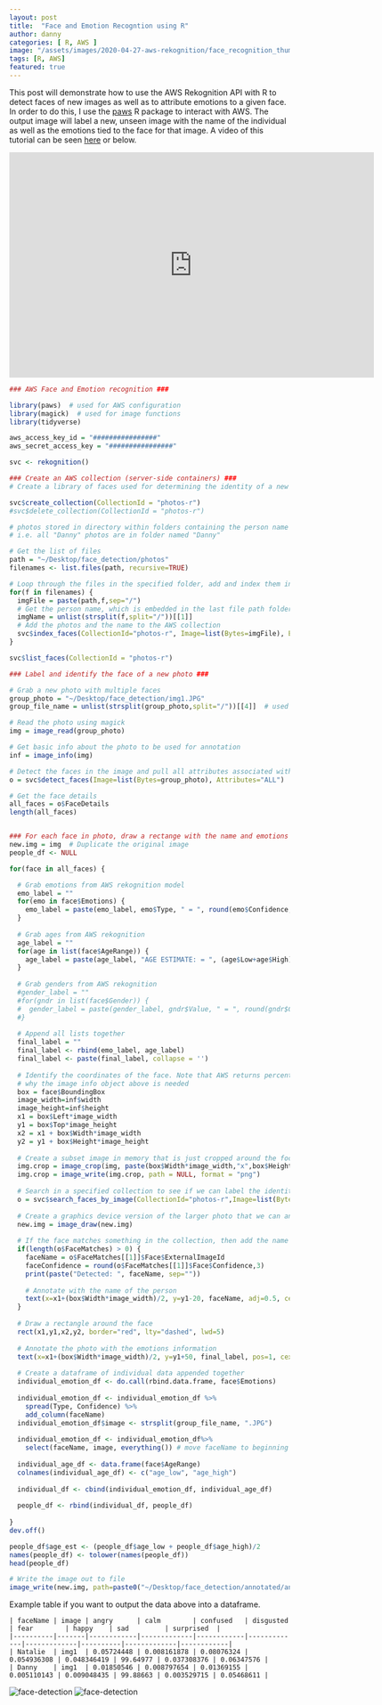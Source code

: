 ```yaml
---
layout: post
title:  "Face and Emotion Recogntion using R"
author: danny
categories: [ R, AWS ]
image: "/assets/images/2020-04-27-aws-rekognition/face_recognition_thumbnail.png"
tags: [R, AWS]
featured: true
---
```


This post will demonstrate how to use the AWS Rekognition API with R to detect faces of new images as well as to attribute emotions to a given face. In order to do this, I use the [paws](https://paws-r.github.io/) R package to interact with AWS. The output image will label a new, unseen image with the name of the individual as well as the emotions tied to the face for that image. A video of this tutorial can be
seen [here](https://www.youtube.com/watch?v=Dd8aYsye9Qo) or below.

<iframe width="655" height="405" src="https://www.youtube.com/embed/Dd8aYsye9Qo" frameborder="0" allow="accelerometer; autoplay; encrypted-media; gyroscope; picture-in-picture" allowfullscreen></iframe>

<br>

```r
### AWS Face and Emotion recognition ###

library(paws)  # used for AWS configuration
library(magick)  # used for image functions
library(tidyverse)

aws_access_key_id = "################"
aws_secret_access_key = "################"

svc <- rekognition()

### Create an AWS collection (server-side containers) ###
# Create a library of faces used for determining the identity of a new photo

svc$create_collection(CollectionId = "photos-r")
#svc$delete_collection(CollectionId = "photos-r")

# photos stored in directory within folders containing the person name
# i.e. all "Danny" photos are in folder named "Danny"

# Get the list of files
path = "~/Desktop/face_detection/photos"
filenames <- list.files(path, recursive=TRUE)

# Loop through the files in the specified folder, add and index them in the collection
for(f in filenames) {
  imgFile = paste(path,f,sep="/")
  # Get the person name, which is embedded in the last file path folder name
  imgName = unlist(strsplit(f,split="/"))[[1]]
  # Add the photos and the name to the AWS collection
  svc$index_faces(CollectionId="photos-r", Image=list(Bytes=imgFile), ExternalImageId=imgName, DetectionAttributes=list())
}

svc$list_faces(CollectionId = "photos-r")

### Label and identify the face of a new photo ###

# Grab a new photo with multiple faces
group_photo = "~/Desktop/face_detection/img1.JPG"
group_file_name = unlist(strsplit(group_photo,split="/"))[[4]]  # used for writing out annotated file

# Read the photo using magick
img = image_read(group_photo)

# Get basic info about the photo to be used for annotation
inf = image_info(img)

# Detect the faces in the image and pull all attributes associated with faces
o = svc$detect_faces(Image=list(Bytes=group_photo), Attributes="ALL")

# Get the face details
all_faces = o$FaceDetails
length(all_faces)


### For each face in photo, draw a rectange with the name and emotions ###
new.img = img  # Duplicate the original image
people_df <- NULL

for(face in all_faces) {

  # Grab emotions from AWS rekognition model
  emo_label = ""
  for(emo in face$Emotions) {
    emo_label = paste(emo_label, emo$Type, " = ", round(emo$Confidence, 2), "\n", sep="")
  }
  
  # Grab ages from AWS rekognition
  age_label = ""
  for(age in list(face$AgeRange)) {
    age_label = paste(age_label, "AGE ESTIMATE: = ", (age$Low+age$High)/2, "\n", sep="")
  }
  
  # Grab genders from AWS rekognition
  #gender_label = ""
  #for(gndr in list(face$Gender)) {
  #  gender_label = paste(gender_label, gndr$Value, " = ", round(gndr$Confidence, 2), "\n", sep="")
  #}
  
  # Append all lists together
  final_label = ""
  final_label <- rbind(emo_label, age_label)
  final_label <- paste(final_label, collapse = '')
  
  # Identify the coordinates of the face. Note that AWS returns percentage values of the total image size. This is
  # why the image info object above is needed
  box = face$BoundingBox
  image_width=inf$width
  image_height=inf$height
  x1 = box$Left*image_width
  y1 = box$Top*image_height
  x2 = x1 + box$Width*image_width
  y2 = y1 + box$Height*image_height  
  
  # Create a subset image in memory that is just cropped around the focal face
  img.crop = image_crop(img, paste(box$Width*image_width,"x",box$Height*image_height,"+",x1,"+",y1, sep=""))
  img.crop = image_write(img.crop, path = NULL, format = "png")
  
  # Search in a specified collection to see if we can label the identity of the face is in this crop
  o = svc$search_faces_by_image(CollectionId="photos-r",Image=list(Bytes=img.crop), FaceMatchThreshold=70)
  
  # Create a graphics device version of the larger photo that we can annotate
  new.img = image_draw(new.img)
  
  # If the face matches something in the collection, then add the name to the image
  if(length(o$FaceMatches) > 0) {
    faceName = o$FaceMatches[[1]]$Face$ExternalImageId
    faceConfidence = round(o$FaceMatches[[1]]$Face$Confidence,3)
    print(paste("Detected: ", faceName, sep=""))
    
    # Annotate with the name of the person
    text(x=x1+(box$Width*image_width)/2, y=y1-20, faceName, adj=0.5, cex=3, col="green")
  }
  
  # Draw a rectangle around the face
  rect(x1,y1,x2,y2, border="red", lty="dashed", lwd=5)   
  
  # Annotate the photo with the emotions information
  text(x=x1+(box$Width*image_width)/2, y=y1+50, final_label, pos=1, cex=1.5, col="red")     
  
  # Create a dataframe of individual data appended together
  individual_emotion_df <- do.call(rbind.data.frame, face$Emotions)
  
  individual_emotion_df <- individual_emotion_df %>% 
    spread(Type, Confidence) %>%
    add_column(faceName)
  individual_emotion_df$image <- strsplit(group_file_name, ".JPG")
  
  individual_emotion_df <- individual_emotion_df%>%
    select(faceName, image, everything()) # move faceName to beginning
  
  individual_age_df <- data.frame(face$AgeRange)
  colnames(individual_age_df) <- c("age_low", "age_high")
  
  individual_df <- cbind(individual_emotion_df, individual_age_df)
  
  people_df <- rbind(individual_df, people_df)
  
}
dev.off()

people_df$age_est <- (people_df$age_low + people_df$age_high)/2
names(people_df) <- tolower(names(people_df))
head(people_df)

# Write the image out to file 
image_write(new.img, path=paste0("~/Desktop/face_detection/annotated/annotated_", group_file_name))
```

Example table if you want to output the data above into a dataframe.

```
| faceName | image | angry      | calm        | confused   | disgusted   | fear        | happy    | sad         | surprised  |
|----------|-------|------------|-------------|------------|-------------|-------------|----------|-------------|------------|
| Natalie  | img1  | 0.05724448 | 0.008161878 | 0.08076324 | 0.054936308 | 0.048346419 | 99.64977 | 0.037308376 | 0.06347576 |
| Danny    | img1  | 0.01850546 | 0.008797654 | 0.01369155 | 0.005110143 | 0.009048435 | 99.88663 | 0.003529715 | 0.05468611 |
```

![face-detection](/assets/images/2020-04-27-aws-rekognition/annotated_img1.JPG)
![face-detection](/assets/images/2020-04-27-aws-rekognition/annotated_img2.JPG)


<script>
  (function(i,s,o,g,r,a,m){i['GoogleAnalyticsObject']=r;i[r]=i[r]||function(){
  (i[r].q=i[r].q||[]).push(arguments)},i[r].l=1*new Date();a=s.createElement(o),
  m=s.getElementsByTagName(o)[0];a.async=1;a.src=g;m.parentNode.insertBefore(a,m)
  })(window,document,'script','//www.google-analytics.com/analytics.js','ga');

  ga('create', 'UA-57468410-2', 'auto');
  ga('send', 'pageview');

</script>







